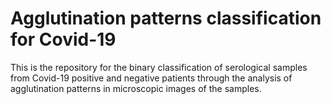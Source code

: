 # Agglutination patterns classification for Covid-19
This is the repository for the binary classification of serological samples from Covid-19 positive and negative patients through the analysis of agglutination patterns in microscopic images of the samples.
